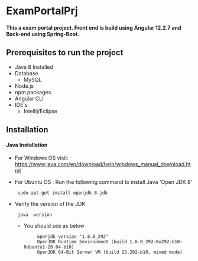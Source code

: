 # ExamPortalPrj

#### This a exam portal project. Front end is build using Angular 12.2.7 and Back-end using Spring-Boot.

## Prerequisites to run the project

  - Java 8 Installed 
  - Database
    - MySQL
  - Node.js
  - npm packages
  - Angular CLI
  - IDE's
    - Intellij/Eclipse

## Installation 

#### Java Installation 

  - For Windows OS visit: https://www.java.com/en/download/help/windows_manual_download.html
  - For Ubuntu OS : Run the following command to install Java 'Open JDK 8'
 
    ```console
     sudo apt-get install openjdk-8-jdk
    ```
  - Verify the version of the JDK
    ```console
     java -version
     ```
    - You should see as below
       ```console
            openjdk version "1.8.0_292"
            OpenJDK Runtime Environment (build 1.8.0_292-8u292-b10-0ubuntu1~20.04-b10)
            OpenJDK 64-Bit Server VM (build 25.292-b10, mixed mode)
       ```
  
